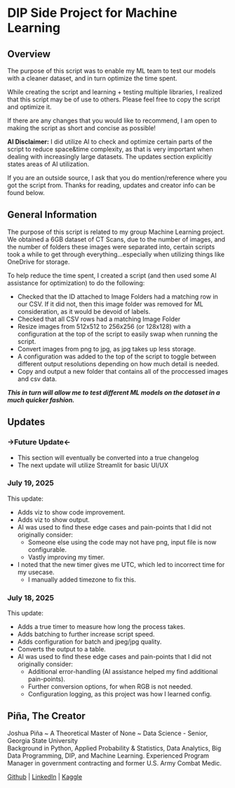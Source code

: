 # DIP Side Project for Machine Learning

## Overview

The purpose of this script was to enable my ML team to test our models with a cleaner dataset, and in turn optimize the time spent.

While creating the script and learning + testing multiple libraries, I realized that this script may be of use to others. Please feel free to copy the script and optimize it. 

If there are any changes that you would like to recommend, I am open to making the script as short and concise as possible! 

**AI Disclaimer:** I did utilize AI to check and optimize certain parts of the script to reduce space&time complexity, as that is very important when dealing with increasingly large datasets. The updates section explicitly states areas of AI utilization.

If you are an outside source, I ask that you do mention/reference where you got the script from. Thanks for reading, updates and creator info can be found below. 

## General Information 

The purpose of this script is related to my group Machine Learning project. We obtained a 6GB dataset of CT Scans, due to the number of images, and the number of folders these images were separated into, certain scripts took a while to get through everything...especially when utilizing things like OneDrive for storage. 

To help reduce the time spent, I created a script (and then used some AI assistance for optimization) to do the following:

- Checked that the ID attached to Image Folders had a matching row in our CSV. If it did not, then this image folder was removed for ML consideration, as it would be devoid of labels.
- Checked that all CSV rows had a matching Image Folder
- Resize images from 512x512 to 256x256 (or 128x128) with a configuration at the top of the script to easily swap when running the script.
- Convert images from png to jpg, as jpg takes up less storage.
- A configuration was added to the top of the script to toggle between different output resolutions depending on how much detail is needed.
- Copy and output a new folder that contains all of the proccessed images and csv data.
  
***This in turn will allow me to test different ML models on the dataset in a much quicker fashion.***

## Updates

### ->Future Update<-

- This section will eventually be converted into a true changelog
- The next update will utilize Streamlit for basic UI/UX

### July 19, 2025

This update:
- Adds viz to show code improvement.
- Adds viz to show output.
- AI was used to find these edge cases and pain-points that I did not originally consider:
  - Someone else using the code may not have png, input file is now configurable.
  - Vastly improving my timer.
- I noted that the new timer gives me UTC, which led to incorrect time for my usecase. 
  - I manually added timezone to fix this. 
    
### July 18, 2025

This update:
- Adds a true timer to measure how long the process takes.
- Adds batching to further increase script speed.
- Adds configuration for batch and jpeg/jpg quality.
- Converts the output to a table.
- AI was used to find these edge cases and pain-points that I did not originally consider:
  - Additional error-handling (AI assistance helped my find additional pain-points).
  - Further conversion options, for when RGB is not needed.
  - Configuration logging, as this project was how I learned config.

## Piña, The Creator

Joshua Piña
~ A Theoretical Master of None ~
Data Science - Senior, Georgia State University  
Background in Python, Applied Probability & Statistics, Data Analytics, Big Data Programming, DIP, and Machine Learning. 
Experienced Program Manager in government contracting and former U.S. Army Combat Medic.

[Github](https://www.github.com/joshuadpina) | [LinkedIn](https://www.linkedin.com/ln/joshuapina) | [Kaggle](https://www.kaggle.com/joshuapina)
